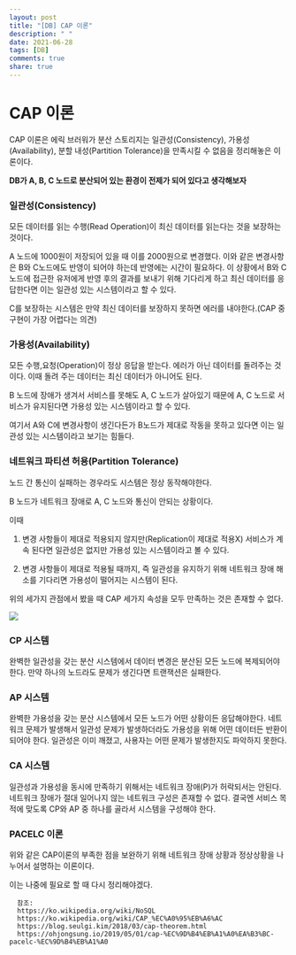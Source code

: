 ```yaml
---
layout: post
title: "[DB] CAP 이론"
description: " "
date: 2021-06-28
tags: [DB]
comments: true
share: true
---
```


# CAP 이론

CAP 이론은 에릭 브러워가 분산 스토리지는 일관성(Consistency), 가용성(Availability), 분할 내성(Partition Tolerance)을 만족시킬 수 없음을 정리해놓은 이론이다.

**DB가 A, B, C 노드로 분산되어 있는 환경이 전제가 되어 있다고 생각해보자**

### 일관성(Consistency)

모든 데이터를 읽는 수행(Read Operation)이 최신 데이터를 읽는다는 것을 보장하는 것이다.

A 노드에 1000원이 저장되어 있을 때 이를 2000원으로 변경했다.
이와 같은 변경사항은 B와 C노드에도 반영이 되어야 하는데 반영에는 시간이 필요하다. 이 상황에서 B와 C 노드에 접근한 유저에게 반영 후의 결과를 보내기 위해 기다리게 하고 최신 데이터를 응답한다면 이는 일관성 있는 시스템이라고 할 수 있다.

C를 보장하는 시스템은 만약 최신 데이터를 보장하지 못하면 에러를 내야한다.(CAP 중 구현이 가장 어렵다는 의견)

### 가용성(Availability)

모든 수행,요청(Operation)이 정상 응답을 받는다. 에러가 아닌 데이터를 돌려주는 것이다. 이때 돌려 주는 데이터는 최신 데이터가 아니어도 된다.

B 노드에 장애가 생겨서 서비스를 못해도 A, C 노드가 살아있기 때문에 A, C 노드로 서비스가 유지된다면 가용성 있는 시스템이라고 할 수 있다.

여기서 A와 C에 변경사항이 생긴다든가 B노드가 제대로 작동을 못하고 있다면 이는 일관성 있는 시스템이라고 보기는 힘들다.

### 네트워크 파티션 허용(Partition Tolerance)

노드 간 통신이 실패하는 경우라도 시스템은 정상 동작해야한다.

B 노드가 네트워크 장애로 A, C 노드와 통신이 안되는 상황이다.

이때

1. 변경 사항들이 제대로 적용되지 않지만(Replication이 제대로 적용X) 서비스가 계속 된다면 일관성은 없지만 가용성 있는 시스템이라고 볼 수 있다.

2. 변경 사항들이 제대로 적용될 때까지, 즉 일관성을 유지하기 위해 네트워크 장애 해소를 기다리면 가용성이 떨어지는 시스템이 된다.

위의 세가지 관점에서 봤을 때 CAP 세가지 속성을 모두 만족하는 것은 존재할 수 없다.

<img src="https://ohjongsung.io/resources/upload/truth-of-cap-theorem-diagram.png">

### CP 시스템

완벽한 일관성을 갖는 분산 시스템에서 데이터 변경은 분산된 모든 노드에 복제되어야 한다. 만약 하나의 노드라도 문제가 생긴다면 트랜잭션은 실패한다.

### AP 시스템

완벽한 가용성을 갖는 분산 시스템에서 모든 노드가 어떤 상황이든 응답해야한다. 네트워크 문제가 발생해서 일관성 문제가 발생하더라도 가용성을 위해 어떤 데이터든 반환이 되어야 한다. 일관성은 이미 깨졌고, 사용자는 어떤 문제가 발생한지도 파악하지 못한다.

### CA 시스템

일관성과 가용성을 동시에 만족하기 위해서는 네트워크 장애(P)가 허락되서는 안된다. 네트워크 장애가 절대 일어나지 않는 네트워크 구성은 존재할 수 없다. 결국엔 서비스 목적에 맞도록 CP와 AP 중 하나를 골라서 시스템을 구성해야 한다.

### PACELC 이론

위와 같은 CAP이론의 부족한 점을 보완하기 위해 네트워크 장애 상황과 정상상황을 나누어서 설명하는 이론이다.

이는 나중에 필요로 할 때 다시 정리해야겠다.

      참조:
      https://ko.wikipedia.org/wiki/NoSQL
      https://ko.wikipedia.org/wiki/CAP_%EC%A0%95%EB%A6%AC
      https://blog.seulgi.kim/2018/03/cap-theorem.html
      https://ohjongsung.io/2019/05/01/cap-%EC%9D%B4%EB%A1%A0%EA%B3%BC-pacelc-%EC%9D%B4%EB%A1%A0
